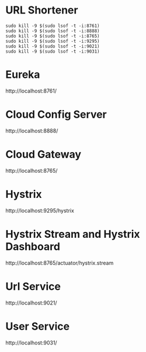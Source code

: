 # URL Shortener

```
sudo kill -9 $(sudo lsof -t -i:8761)
sudo kill -9 $(sudo lsof -t -i:8888)
sudo kill -9 $(sudo lsof -t -i:8765)
sudo kill -9 $(sudo lsof -t -i:9295)
sudo kill -9 $(sudo lsof -t -i:9021)
sudo kill -9 $(sudo lsof -t -i:9031)
```

# Eureka
http://localhost:8761/


# Cloud Config Server
http://localhost:8888/

# Cloud Gateway
http://localhost:8765/

# Hystrix
http://localhost:9295/hystrix

# Hystrix Stream and Hystrix Dashboard
http://localhost:8765/actuator/hystrix.stream

# Url Service
http://localhost:9021/

# User Service
http://localhost:9031/